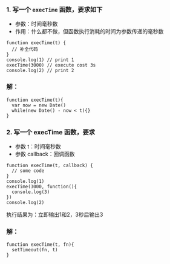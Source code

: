 ### 1. 写一个 `execTime` 函数，要求如下
+ 参数：时间毫秒数
+ 作用：什么都不做，但函数执行消耗的时间为参数传递的毫秒数
```
function execTime(t) {
  // 补全代码
}
console.log(1) // print 1
execTime(3000) // execute cost 3s
console.log(2) // print 2
```
### 解：
```
function execTime(t){
  var now = new Date()
  while(new Date() - now < t){}
}
```  
### 2. 写一个 execTime 函数，要求
+ 参数 t：时间毫秒数
+ 参数 callback：回调函数
```
function execTime(t, callback) {
  // some code
}
console.log(1)
execTime(3000, function(){
  console.log(3)
})
console.log(2)
```
执行结果为：立即输出1和2，3秒后输出3 
### 解：
```
function execTime(t, fn){
  setTimeout(fn, t)
}
```
